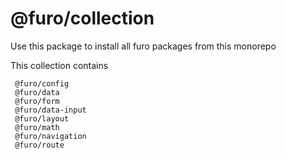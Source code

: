 # @furo/collection

Use this package to install all furo packages from this monorepo

This collection contains 

```
 @furo/config
 @furo/data
 @furo/form
 @furo/data-input
 @furo/layout
 @furo/math
 @furo/navigation
 @furo/route
```
